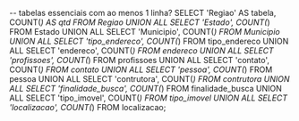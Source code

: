 -- tabelas essenciais com ao menos 1 linha?
SELECT 'Regiao' AS tabela, COUNT(*) AS qtd FROM Regiao
UNION ALL SELECT 'Estado', COUNT(*) FROM Estado
UNION ALL SELECT 'Municipio', COUNT(*) FROM Municipio
UNION ALL SELECT 'tipo_endereco', COUNT(*) FROM tipo_endereco
UNION ALL SELECT 'endereco', COUNT(*) FROM endereco
UNION ALL SELECT 'profissoes', COUNT(*) FROM profissoes
UNION ALL SELECT 'contato', COUNT(*) FROM contato
UNION ALL SELECT 'pessoa', COUNT(*) FROM pessoa
UNION ALL SELECT 'contrutora', COUNT(*) FROM contrutora
UNION ALL SELECT 'finalidade_busca', COUNT(*) FROM finalidade_busca
UNION ALL SELECT 'tipo_imovel', COUNT(*) FROM tipo_imovel
UNION ALL SELECT 'localizacao', COUNT(*) FROM localizacao;
